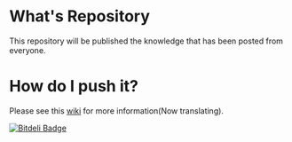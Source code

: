What's Repository
==============

This repository will be published the knowledge that has been posted from everyone.


How do I push it?
==============
Please see this [wiki](http://tubame.github.io/user-knowledge/en/post_knowledge.html) for more information(Now translating).

[![Bitdeli Badge](https://d2weczhvl823v0.cloudfront.net/TUBAME/user-knowledge/trend.png)](https://bitdeli.com/free "Bitdeli Badge")

